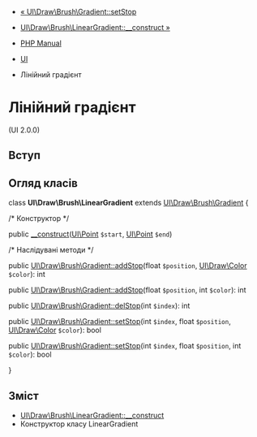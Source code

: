 - [« UI\Draw\Brush\Gradient::setStop](ui-draw-brush-gradient.setstop.md)
- [UI\Draw\Brush\LinearGradient::\_\_construct »](ui-draw-brush-lineargradient.construct.md)

- [PHP Manual](index.md)
- [UI](book.ui.md)
- Лінійний градієнт

# Лінійний градієнт

(UI 2.0.0)

## Вступ

## Огляд класів

class **UI\Draw\Brush\LinearGradient** extends
[UI\Draw\Brush\Gradient](class.ui-draw-brush-gradient.md) {

/\* Конструктор \*/

public
[\_\_construct](ui-draw-brush-lineargradient.construct.md)([UI\Point](class.ui-point.md)
`$start`, [UI\Point](class.ui-point.md) `$end`)

/\* Наслідувані методи \*/

public
[UI\Draw\Brush\Gradient::addStop](ui-draw-brush-gradient.addstop.md)(float
`$position`, [UI\Draw\Color](class.ui-draw-color.md) `$color`): int

public
[UI\Draw\Brush\Gradient::addStop](ui-draw-brush-gradient.addstop.md)(float
`$position`, int `$color`): int

public
[UI\Draw\Brush\Gradient::delStop](ui-draw-brush-gradient.delstop.md)(int
`$index`): int

public
[UI\Draw\Brush\Gradient::setStop](ui-draw-brush-gradient.setstop.md)(int
`$index`, float `$position`, [UI\Draw\Color](class.ui-draw-color.md)
`$color`): bool

public
[UI\Draw\Brush\Gradient::setStop](ui-draw-brush-gradient.setstop.md)(int
`$index`, float `$position`, int `$color`): bool

}

## Зміст

- [UI\Draw\Brush\LinearGradient::\_\_construct](ui-draw-brush-lineargradient.construct.md)
- Конструктор класу LinearGradient
